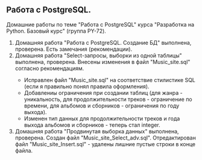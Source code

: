 ## Работа с PostgreSQL.
Домашние работы по теме "Работа с PostgreSQL" курса "Разработка на Python. Базовый курс" (группа PY-72).
<ol>
<li>Домашняя работа "Работа с PostgreSQL. Создание БД" выполнена, проверена. Есть замечания (рекомендации).</li>
<li>Домашняя работа "Select-запросы, выборки из одной таблицы" выполнена, проверена. Внесены изменения в файл "Music_site.sql" согласно рекомендациям.</li>
<ul>
<li>Исправлен файл "Music_site.sql" на соответствие стилистике SQL (если я правильно понял правила оформления).</li>
<li>Добавлениы ограничения при создании таблиц (для жанра - уникальность, для продолжительности треков - ограничение по времени, для альбомов и сборников - ограничения по году выхода).</li>
<li>Изменен тип данных для продолжительности треков и года выхода альбомов и сборников - теперь стал integer.</li>
</ul>
<li>Домашняя работа "Продвинутая выборка данных" выполнена, проверена. Создан файл "Music_site_Select_adv.sql". Отредактирован файл "Music_site_Insert.sql" - удалены лишние пустые строки в конце файла.</li>
</ol>
